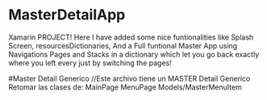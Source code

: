 # MasterDetailApp
Xamarin PROJECT! Here I have added some nice funtionalities like Splash Screen, resourcesDictionaries, And a Full funtional Master App using Navigations Pages and Stacks in a dictionary which let you go back exactly where you left every just by switching the pages!


#Master Detail Generico
//Este archivo tiene un MASTER Detail Generico
Retomar las clases de:
	MainPage
	MenuPage
	Models/MasterMenuItem
